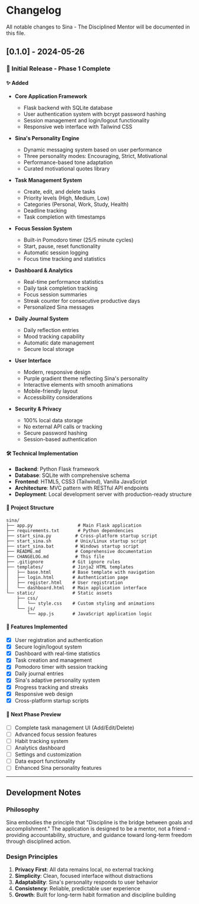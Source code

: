 # Changelog

All notable changes to Sina - The Disciplined Mentor will be documented in this file.

## [0.1.0] - 2024-05-26

### 🎉 Initial Release - Phase 1 Complete

#### ✨ Added
- **Core Application Framework**
  - Flask backend with SQLite database
  - User authentication system with bcrypt password hashing
  - Session management and login/logout functionality
  - Responsive web interface with Tailwind CSS

- **Sina's Personality Engine**
  - Dynamic messaging system based on user performance
  - Three personality modes: Encouraging, Strict, Motivational
  - Performance-based tone adaptation
  - Curated motivational quotes library

- **Task Management System**
  - Create, edit, and delete tasks
  - Priority levels (High, Medium, Low)
  - Categories (Personal, Work, Study, Health)
  - Deadline tracking
  - Task completion with timestamps

- **Focus Session System**
  - Built-in Pomodoro timer (25/5 minute cycles)
  - Start, pause, reset functionality
  - Automatic session logging
  - Focus time tracking and statistics

- **Dashboard & Analytics**
  - Real-time performance statistics
  - Daily task completion tracking
  - Focus session summaries
  - Streak counter for consecutive productive days
  - Personalized Sina messages

- **Daily Journal System**
  - Daily reflection entries
  - Mood tracking capability
  - Automatic date management
  - Secure local storage

- **User Interface**
  - Modern, responsive design
  - Purple gradient theme reflecting Sina's personality
  - Interactive elements with smooth animations
  - Mobile-friendly layout
  - Accessibility considerations

- **Security & Privacy**
  - 100% local data storage
  - No external API calls or tracking
  - Secure password hashing
  - Session-based authentication

#### 🛠 Technical Implementation
- **Backend**: Python Flask framework
- **Database**: SQLite with comprehensive schema
- **Frontend**: HTML5, CSS3 (Tailwind), Vanilla JavaScript
- **Architecture**: MVC pattern with RESTful API endpoints
- **Deployment**: Local development server with production-ready structure

#### 📁 Project Structure
```
sina/
├── app.py                 # Main Flask application
├── requirements.txt       # Python dependencies
├── start_sina.py         # Cross-platform startup script
├── start_sina.sh         # Unix/Linux startup script
├── start_sina.bat        # Windows startup script
├── README.md             # Comprehensive documentation
├── CHANGELOG.md          # This file
├── .gitignore           # Git ignore rules
├── templates/           # Jinja2 HTML templates
│   ├── base.html        # Base template with navigation
│   ├── login.html       # Authentication page
│   ├── register.html    # User registration
│   └── dashboard.html   # Main application interface
└── static/              # Static assets
    ├── css/
    │   └── style.css    # Custom styling and animations
    └── js/
        └── app.js       # JavaScript application logic
```

#### 🎯 Features Implemented
- [x] User registration and authentication
- [x] Secure login/logout system
- [x] Dashboard with real-time statistics
- [x] Task creation and management
- [x] Pomodoro timer with session tracking
- [x] Daily journal entries
- [x] Sina's adaptive personality system
- [x] Progress tracking and streaks
- [x] Responsive web design
- [x] Cross-platform startup scripts

#### 🔮 Next Phase Preview
- [ ] Complete task management UI (Add/Edit/Delete)
- [ ] Advanced focus session features
- [ ] Habit tracking system
- [ ] Analytics dashboard
- [ ] Settings and customization
- [ ] Data export functionality
- [ ] Enhanced Sina personality features

---

## Development Notes

### Philosophy
Sina embodies the principle that "Discipline is the bridge between goals and accomplishment." The application is designed to be a mentor, not a friend - providing accountability, structure, and guidance toward long-term freedom through disciplined action.

### Design Principles
1. **Privacy First**: All data remains local, no external tracking
2. **Simplicity**: Clean, focused interface without distractions
3. **Adaptability**: Sina's personality responds to user behavior
4. **Consistency**: Reliable, predictable user experience
5. **Growth**: Built for long-term habit formation and discipline building 